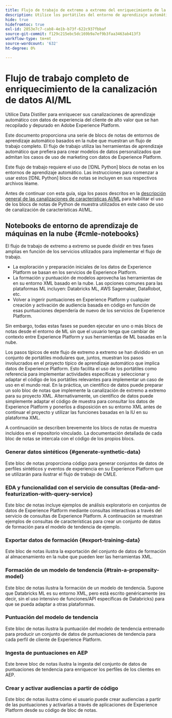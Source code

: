 ```yaml
---
title: Flujo de trabajo de extremo a extremo del enriquecimiento de la canalización de datos AI/ML
description: Utilice los portátiles del entorno de aprendizaje automático basados en la nube para crear un modelo de formación y puntuación que prediga las conversiones de suscripción a partir de los datos de Adobe Experience Platform.
hide: true
hidefromtoc: true
exl-id: 2853e7c7-cab8-4e1b-b73f-622c937fbbaf
source-git-commit: f129c215ebc5dc169b9a7ef9b3faa3463ab413f3
workflow-type: tm+mt
source-wordcount: '632'
ht-degree: 0%

---
```


<!-- 
title: Cloud Machine Learning Environment Notebooks
Cloud machine learning environment notebooks
Old title: 
# AI/ML data pipeline enrichment end-to-end workflow
-->

# Flujo de trabajo completo de enriquecimiento de la canalización de datos AI/ML

Utilice Data Distiller para enriquecer sus canalizaciones de aprendizaje automático con datos de experiencia del cliente de alto valor que se han recopilado y depurado en Adobe Experience Platform.

Este documento proporciona una serie de blocs de notas de entornos de aprendizaje automático basados en la nube que muestran un flujo de trabajo completo. El flujo de trabajo utiliza las herramientas de aprendizaje automático que prefiera para crear modelos de datos personalizados que admitan los casos de uso de marketing con datos de Experience Platform.

Este flujo de trabajo requiere el uso de [!DNL Python] blocs de notas en los entornos de aprendizaje automático. Las instrucciones para comenzar a usar estos [!DNL Python] blocs de notas se incluyen en sus respectivos archivos léame.

Antes de continuar con esta guía, siga los pasos descritos en la [descripción general de las canalizaciones de características AI/ML](./overview.md) para habilitar el uso de los blocs de notas de Python de muestra utilizados en este caso de uso de canalización de características AI/ML.

## Notebooks de entorno de aprendizaje de máquinas en la nube {#cmle-notebooks}

El flujo de trabajo de extremo a extremo se puede dividir en tres fases amplias en función de los servicios utilizados para implementar el flujo de trabajo.

- La exploración y preparación iniciales de los datos de Experience Platform se basan en los servicios de Experience Platform.
- La formación y puntuación de modelos aprovecha las herramientas de en su entorno XML basado en la nube. Las opciones comunes para las plataformas ML incluyen: Databricks ML, AWS Sagemaker, DataRobot, etc.
- Volver a ingerir puntuaciones en Experience Platform y cualquier creación y activación de audiencia basada en código en función de esas puntuaciones dependería de nuevo de los servicios de Experience Platform.

Sin embargo, todas estas fases se pueden ejecutar en uno o más blocs de notas desde el entorno de ML sin que el usuario tenga que cambiar de contexto entre Experience Platform y sus herramientas de ML basadas en la nube.

Los pasos típicos de este flujo de extremo a extremo se han dividido en un conjunto de portátiles modulares que, juntos, muestran los pasos involucrados en el proyecto típico de aprendizaje automático que implica datos de Experience Platform. Esto facilita el uso de los portátiles como referencia para implementar actividades específicas y seleccionar y adaptar el código de los portátiles relevantes para implementar un caso de uso en el mundo real. En la práctica, un científico de datos puede preparar un solo bloc de notas que implemente la canalización de extremo a extremo para su proyecto XML. Alternativamente, un científico de datos puede simplemente adaptar el código de muestra para consultar los datos de Experience Platform y ponerlos a disposición en su entorno XML antes de continuar el proyecto y utilizar las funciones basadas en la IU en su plataforma XML.

A continuación se describen brevemente los blocs de notas de muestra incluidos en el repositorio vinculado. La documentación detallada de cada bloc de notas se intercala con el código de los propios blocs.

<!-- Below is the meat - the how to (but without links or details) -->

### Generar datos sintéticos {#generate-synthetic-data}

Este bloc de notas proporciona código para generar conjuntos de datos de perfiles sintéticos y eventos de experiencia en su Experience Platform que se utilizarán para ilustrar el flujo de trabajo de CMLE.

### EDA y funcionalidad con el servicio de consultas {#eda-and-featurization-with-query-service}

Este bloc de notas incluye ejemplos de análisis exploratorio en conjuntos de datos de Experience Platform mediante consultas interactivas a través del servicio de consultas de Experience Platform. A continuación se muestran ejemplos de consultas de características para crear un conjunto de datos de formación para el modelo de tendencia de ejemplo.

### Exportar datos de formación {#export-training-data}

Este bloc de notas ilustra la exportación del conjunto de datos de formación al almacenamiento en la nube que pueden leer las herramientas XML.

### Formación de un modelo de tendencia {#train-a-propensity-model}

Este bloc de notas ilustra la formación de un modelo de tendencia. Supone que Databricks ML es su entorno XML, pero está escrito genéricamente (es decir, sin el uso intensivo de funciones/API específicas de Databricks) para que se pueda adaptar a otras plataformas.

### Puntuación del modelo de tendencia

Este bloc de notas ilustra la puntuación del modelo de tendencia entrenado para producir un conjunto de datos de puntuaciones de tendencia para cada perfil de cliente de Experience Platform.

### Ingesta de puntuaciones en AEP

Este breve bloc de notas ilustra la ingesta del conjunto de datos de puntuaciones de tendencia para enriquecer los perfiles de los clientes en AEP.

### Crear y activar audiencias a partir de código

Este bloc de notas ilustra cómo el usuario puede crear audiencias a partir de las puntuaciones y activarlas a través de aplicaciones de Experience Platform desde su código de bloc de notas.
